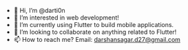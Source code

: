 - 👋 Hi, I’m @darti0n
- 👀 I’m interested in web development!
- 🌱 I’m currently using Flutter to build mobile applications.
- 💞️ I’m looking to collaborate on anything related to Flutter!
- 📫 How to reach me? Email: darshansagar.d27@gmail.com

<!---
darti0n/darti0n is a ✨ special ✨ repository because its `README.md` (this file) appears on your GitHub profile.
You can click the Preview link to take a look at your changes.
--->
